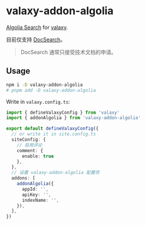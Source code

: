 # valaxy-addon-algolia

[Algolia Search](https://www.algolia.com/) for [valaxy](https://valaxy.site).

目前仅支持 [DocSearch](https://docsearch.algolia.com/)。

> DocSearch 通常只接受技术文档的申请。

## Usage

```bash
npm i -D valaxy-addon-algolia
# pnpm add -D valaxy-addon-algolia
```

Write in `valaxy.config.ts`:

```ts
import { defineValaxyConfig } from 'valaxy'
import { addonAlgolia } from 'valaxy-addon-algolia'

export default defineValaxyConfig({
  // or write it in site.config.ts
  siteConfig: {
    // 启用评论
    comment: {
      enable: true
    },
  },
  // 设置 valaxy-addon-algolia 配置项
  addons: [
    addonAlgolia({
      appId: '',
      apiKey: '',
      indexName: '',
    }),
  ],
})
```
